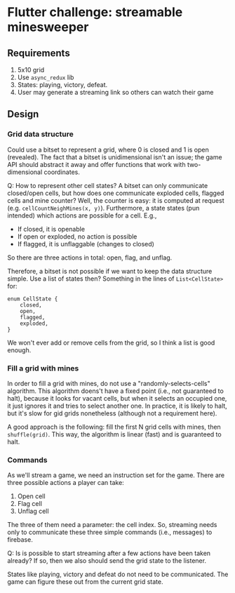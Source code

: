 # Flutter challenge: streamable minesweeper

## Requirements

1. 5x10 grid
2. Use `async_redux` lib
3. States: playing, victory, defeat.
4. User may generate a streaming link so others can watch their game

## Design

### Grid data structure

Could use a bitset to represent a grid, where 0 is closed and 1 is open (revealed).
The fact that a bitset is unidimensional isn't an issue; the game API should abstract it away and offer functions that work with two-dimensional coordinates.

Q: How to represent other cell states?
A bitset can only communicate closed/open cells, but how does one communicate exploded cells, flagged cells and mine counter?
Well, the counter is easy: it is computed at request (e.g. `cellCountNeighMines(x, y)`).
Furthermore, a state states (pun intended) which actions are possible for a cell.
E.g.,

* If closed, it is openable
* If open or exploded, no action is possible
* If flagged, it is unflaggable (changes to closed)

So there are three actions in total: open, flag, and unflag.

Therefore, a bitset is not possible if we want to keep the data structure simple.
Use a list of states then? Something in the lines of `List<CellState>` for:

    enum CellState {
        closed,
        open,
        flagged,
        exploded,
    }

We won't ever add or remove cells from the grid, so I think a list is good enough.

### Fill a grid with mines

In order to fill a grid with mines, do not use a "randomly-selects-cells" algorithm.
This algorithm doens't have a fixed point (i.e., not guaranteed to halt), because it looks for vacant cells, but when it selects an occupied one, it just ignores it and tries to select another one.
In practice, it is likely to halt, but it's slow for gid grids nonetheless (although not a requirement here).

A good approach is the following: fill the first N grid cells with mines, then `shuffle(grid)`.
This way, the algorithm is linear (fast) and is guaranteed to halt.

### Commands

As we'll stream a game, we need an instruction set for the game.
There are three possible actions a player can take:

1. Open cell
2. Flag cell
3. Unflag cell

The three of them need a parameter: the cell index.
So, streaming needs only to communicate these three simple commands (i.e., messages) to firebase.

Q: Is is possible to start streaming after a few actions have been taken already?
If so, then we also should send the grid state to the listener.

States like playing, victory and defeat do not need to be communicated.
The game can figure these out from the current grid state.
